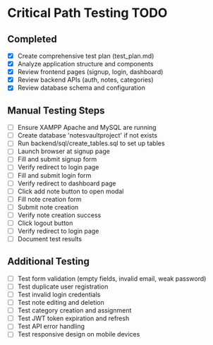 # Critical Path Testing TODO

## Completed
- [x] Create comprehensive test plan (test_plan.md)
- [x] Analyze application structure and components
- [x] Review frontend pages (signup, login, dashboard)
- [x] Review backend APIs (auth, notes, categories)
- [x] Review database schema and configuration

## Manual Testing Steps
- [ ] Ensure XAMPP Apache and MySQL are running
- [ ] Create database 'notesvaultproject' if not exists
- [ ] Run backend/sql/create_tables.sql to set up tables
- [ ] Launch browser at signup page
- [ ] Fill and submit signup form
- [ ] Verify redirect to login page
- [ ] Fill and submit login form
- [ ] Verify redirect to dashboard page
- [ ] Click add note button to open modal
- [ ] Fill note creation form
- [ ] Submit note creation
- [ ] Verify note creation success
- [ ] Click logout button
- [ ] Verify redirect to login page
- [ ] Document test results

## Additional Testing
- [ ] Test form validation (empty fields, invalid email, weak password)
- [ ] Test duplicate user registration
- [ ] Test invalid login credentials
- [ ] Test note editing and deletion
- [ ] Test category creation and assignment
- [ ] Test JWT token expiration and refresh
- [ ] Test API error handling
- [ ] Test responsive design on mobile devices
